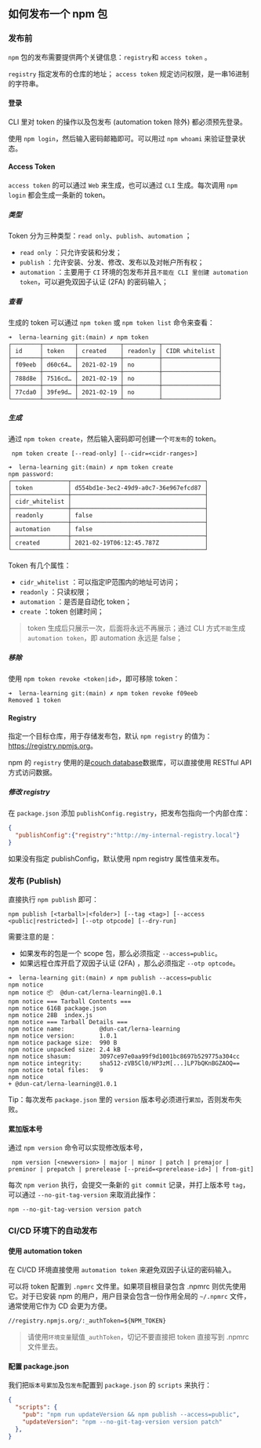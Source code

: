 ## 如何发布一个 npm 包 
### 发布前

 `npm` 包的发布需要提供两个关键信息：`registry`和 `access token` 。

 `registry` 指定发布的仓库的地址； `access token` 规定访问权限，是一串16进制的字符串。

#### 登录

CLI 里对 token 的操作以及包发布 (automation token 除外) 都必须预先登录。

使用 `npm login`，然后输入密码邮箱即可。可以用过 `npm whoami` 来验证登录状态。

#### Access Token

 `access token` 的可以通过 `Web` 来生成，也可以通过 `CLI` 生成。每次调用 `npm login` 都会生成一条新的 token。

##### 类型

Token 分为三种类型：`read only`、`publish`、`automation` ；

* `read only` ：只允许安装和分发；
* `publish` ：允许安装、分发、修改、发布以及对帐户所有权；
* `automation` ：主要用于 `CI` 环境的包发布并且`不能在 CLI 里创建 automation token`，可以避免双因子认证 (2FA) 的密码输入；

##### 查看

生成的 token 可以通过 `npm token` 或 `npm token list` 命令来查看：

``` shell
➜  lerna-learning git:(main) ✗ npm token
┌────────┬─────────┬────────────┬──────────┬────────────────┐
│ id     │ token   │ created    │ readonly │ CIDR whitelist │
├────────┼─────────┼────────────┼──────────┼────────────────┤
│ f09eeb │ d60c64… │ 2021-02-19 │ no       │                │
├────────┼─────────┼────────────┼──────────┼────────────────┤
│ 788d8e │ 7516cd… │ 2021-02-19 │ no       │                │
├────────┼─────────┼────────────┼──────────┼────────────────┤
│ 77cda0 │ 39fe9d… │ 2021-02-19 │ no       │                │
└────────┴─────────┴────────────┴──────────┴────────────────┘
```

##### 生成

通过 `npm token create`，然后输入密码即可创建一个`可发布`的 token。

``` shell
 npm token create [--read-only] [--cidr=<cidr-ranges>]
 ```

``` shell
➜  lerna-learning git:(main) ✗ npm token create
npm password: 
┌────────────────┬──────────────────────────────────────┐
│ token          │ d554bd1e-3ec2-49d9-a0c7-36e967efcd87 │
├────────────────┼──────────────────────────────────────┤
│ cidr_whitelist │                                      │
├────────────────┼──────────────────────────────────────┤
│ readonly       │ false                                │
├────────────────┼──────────────────────────────────────┤
│ automation     │ false                                │
├────────────────┼──────────────────────────────────────┤
│ created        │ 2021-02-19T06:12:45.787Z             │
└────────────────┴──────────────────────────────────────┘
```

Token 有几个属性：

* `cidr_whitelist` ：可以指定IP范围内的地址可访问；
* `readonly` ：只读权限；
* `automation` ：是否是自动化 token；
* `create` ：token 创建时间；

> token 生成后只展示一次，后面将永远不再展示；通过 CLI 方式`不能`生成 `automation token`，即 automation 永远是 false；

##### 移除

使用 `npm token revoke <token|id>`，即可移除 token：

``` shell
➜  lerna-learning git:(main) ✗ npm token revoke f09eeb
Removed 1 token
```

#### Registry

指定一个目标仓库，用于存储发布包，默认 `npm registry` 的值为：<https://registry.npmjs.org>。

npm 的 `registry` 使用的是[couch database](https://couchdb.apache.org/)数据库，可以直接使用 RESTful API 方式访问数据。

##### 修改 registry

在 `package.json` 添加 `publishConfig.registry`，把发布包指向一个内部仓库：

``` json
{
  "publishConfig":{"registry":"http://my-internal-registry.local"}
}
```

如果没有指定 publishConfig，默认使用 npm registry 属性值来发布。

### 发布 (Publish)

直接执行 `npm publish` 即可：

``` shell
npm publish [<tarball>|<folder>] [--tag <tag>] [--access <public|restricted>] [--otp otpcode] [--dry-run]
```

需要注意的是：

* 如果发布的包是一个 scope 包，那么必须指定 `--access=public`。
* 如果远程仓库开启了双因子认证 (2FA) ，那么必须指定 `--otp optcode`。

``` shell
➜  lerna-learning git:(main) ✗ npm publish --access=public
npm notice 
npm notice 📦  @dun-cat/lerna-learning@1.0.1
npm notice === Tarball Contents === 
npm notice 616B package.json               
npm notice 28B  index.js                   
npm notice === Tarball Details === 
npm notice name:          @dun-cat/lerna-learning                 
npm notice version:       1.0.1                                   
npm notice package size:  990 B                                   
npm notice unpacked size: 2.4 kB                                  
npm notice shasum:        3097ce97e0aa99f9d1001bc8697b529775a304cc
npm notice integrity:     sha512-zVB5Cl0/HP3zM[...]LP7bQKnBGZAOQ==
npm notice total files:   9                                       
npm notice 
+ @dun-cat/lerna-learning@1.0.1
```

Tip：每次发布 `package.json` 里的 `version` 版本号必须进行`累加`，否则发布失败。

#### 累加版本号

通过 `npm version` 命令可以实现修改版本号，

``` shell
 npm version [<newversion> | major | minor | patch | premajor | preminor | prepatch | prerelease [--preid=<prerelease-id>] | from-git]
```

每次 `npm verion` 执行，会提交一条新的 `git commit` 记录，并打上版本号 `tag`，可以通过 `--no-git-tag-version` 来取消此操作：

``` shell
npm --no-git-tag-version version patch
```

### CI/CD 环境下的自动发布

#### 使用 automation token

在 CI/CD 环境直接使用 `automation token` 来避免双因子认证的密码输入。

可以将 token 配置到 `.npmrc` 文件里。如果项目根目录包含 .npmrc 则优先使用它。对于已安装 npm 的用户，用户目录会包含一份作用全局的 `~/.npmrc` 文件，通常使用它作为 CD 会更为方便。

``` xml
//registry.npmjs.org/:_authToken=${NPM_TOKEN}
```

> 请使用`环境变量`赋值`_authToken`，切记不要直接把 token 直接写到 .npmrc 文件里去。

#### 配置 package.json

我们把`版本号累加`及`包发布`配置到 `package.json` 的 `scripts` 来执行：

``` json
{
  "scripts": {
    "pub": "npm run updateVersion && npm publish --access=public",
    "updateVersion": "npm --no-git-tag-version version patch"
  },
}
```
